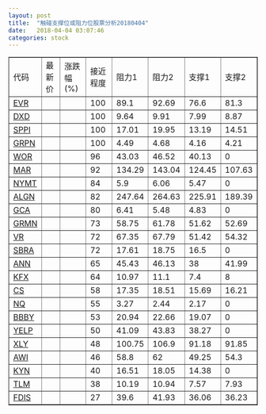 ```yaml
---
layout: post
title:  "触碰支撑位或阻力位股票分析20180404"
date:   2018-04-04 03:07:46
categories: stock
---
```

<script type="text/javascript">
var stockList = []
stockList.push('gb_evr');
stockList.push('gb_dxd');
stockList.push('gb_sppi');
stockList.push('gb_grpn');
stockList.push('gb_wor');
stockList.push('gb_mar');
stockList.push('gb_nymt');
stockList.push('gb_algn');
stockList.push('gb_gca');
stockList.push('gb_grmn');
stockList.push('gb_vr');
stockList.push('gb_sbra');
stockList.push('gb_ann');
stockList.push('gb_kfx');
stockList.push('gb_cs');
stockList.push('gb_nq');
stockList.push('gb_bbby');
stockList.push('gb_yelp');
stockList.push('gb_xly');
stockList.push('gb_awi');
stockList.push('gb_kyn');
stockList.push('gb_tlm');
stockList.push('gb_fdis');
</script>
<table border="1">
 <tr>
 <td>代码</td>
 <td>最新价</td>
 <td>涨跌幅(%)</td>
 <td>接近程度</td>
 <td>阻力1</td>
 <td>阻力2</td>
 <td>支撑1</td>
 <td>支撑2</td>
</tr>
  <tr id="evr" class="red">
  <td><a href="http://stock.finance.sina.com.cn/usstock/quotes/EVR.html" target="_blank">EVR</a></td><td></td><td></td><td>100</td><td>89.1</td><td>92.69</td><td>76.6</td><td>81.3</td></tr>
  <tr id="dxd" class="green">
  <td><a href="http://stock.finance.sina.com.cn/usstock/quotes/DXD.html" target="_blank">DXD</a></td><td></td><td></td><td>100</td><td>9.64</td><td>9.91</td><td>7.99</td><td>8.87</td></tr>
  <tr id="sppi" class="green">
  <td><a href="http://stock.finance.sina.com.cn/usstock/quotes/SPPI.html" target="_blank">SPPI</a></td><td></td><td></td><td>100</td><td>17.01</td><td>19.95</td><td>13.19</td><td>14.51</td></tr>
  <tr id="grpn" class="green">
  <td><a href="http://stock.finance.sina.com.cn/usstock/quotes/GRPN.html" target="_blank">GRPN</a></td><td></td><td></td><td>100</td><td>4.49</td><td>4.68</td><td>4.16</td><td>4.21</td></tr>
  <tr id="wor" class="green">
  <td><a href="http://stock.finance.sina.com.cn/usstock/quotes/WOR.html" target="_blank">WOR</a></td><td></td><td></td><td>96</td><td>43.03</td><td>46.52</td><td>40.13</td><td>0</td></tr>
  <tr id="mar" class="red">
  <td><a href="http://stock.finance.sina.com.cn/usstock/quotes/MAR.html" target="_blank">MAR</a></td><td></td><td></td><td>92</td><td>134.29</td><td>143.04</td><td>124.45</td><td>107.63</td></tr>
  <tr id="nymt" class="red">
  <td><a href="http://stock.finance.sina.com.cn/usstock/quotes/NYMT.html" target="_blank">NYMT</a></td><td></td><td></td><td>84</td><td>5.9</td><td>6.06</td><td>5.47</td><td>0</td></tr>
  <tr id="algn" class="red">
  <td><a href="http://stock.finance.sina.com.cn/usstock/quotes/ALGN.html" target="_blank">ALGN</a></td><td></td><td></td><td>82</td><td>247.64</td><td>264.63</td><td>225.91</td><td>189.39</td></tr>
  <tr id="gca" class="green">
  <td><a href="http://stock.finance.sina.com.cn/usstock/quotes/GCA.html" target="_blank">GCA</a></td><td></td><td></td><td>80</td><td>6.41</td><td>5.48</td><td>4.83</td><td>0</td></tr>
  <tr id="grmn" class="green">
  <td><a href="http://stock.finance.sina.com.cn/usstock/quotes/GRMN.html" target="_blank">GRMN</a></td><td></td><td></td><td>73</td><td>58.75</td><td>61.78</td><td>51.62</td><td>52.69</td></tr>
  <tr id="vr" class="green">
  <td><a href="http://stock.finance.sina.com.cn/usstock/quotes/VR.html" target="_blank">VR</a></td><td></td><td></td><td>72</td><td>67.35</td><td>67.79</td><td>51.42</td><td>54.32</td></tr>
  <tr id="sbra" class="red">
  <td><a href="http://stock.finance.sina.com.cn/usstock/quotes/SBRA.html" target="_blank">SBRA</a></td><td></td><td></td><td>72</td><td>17.61</td><td>18.75</td><td>16.5</td><td>0</td></tr>
  <tr id="ann" class="red">
  <td><a href="http://stock.finance.sina.com.cn/usstock/quotes/ANN.html" target="_blank">ANN</a></td><td></td><td></td><td>65</td><td>45.43</td><td>46.13</td><td>38</td><td>41.99</td></tr>
  <tr id="kfx" class="green">
  <td><a href="http://stock.finance.sina.com.cn/usstock/quotes/KFX.html" target="_blank">KFX</a></td><td></td><td></td><td>64</td><td>10.97</td><td>11.1</td><td>7.4</td><td>8</td></tr>
  <tr id="cs" class="green">
  <td><a href="http://stock.finance.sina.com.cn/usstock/quotes/CS.html" target="_blank">CS</a></td><td></td><td></td><td>58</td><td>17.35</td><td>18.51</td><td>15.69</td><td>16.21</td></tr>
  <tr id="nq" class="green">
  <td><a href="http://stock.finance.sina.com.cn/usstock/quotes/NQ.html" target="_blank">NQ</a></td><td></td><td></td><td>55</td><td>3.27</td><td>2.44</td><td>2.17</td><td>0</td></tr>
  <tr id="bbby" class="red">
  <td><a href="http://stock.finance.sina.com.cn/usstock/quotes/BBBY.html" target="_blank">BBBY</a></td><td></td><td></td><td>53</td><td>20.94</td><td>22.66</td><td>19.07</td><td>0</td></tr>
  <tr id="yelp" class="green">
  <td><a href="http://stock.finance.sina.com.cn/usstock/quotes/YELP.html" target="_blank">YELP</a></td><td></td><td></td><td>50</td><td>41.09</td><td>43.83</td><td>38.27</td><td>0</td></tr>
  <tr id="xly" class="red">
  <td><a href="http://stock.finance.sina.com.cn/usstock/quotes/XLY.html" target="_blank">XLY</a></td><td></td><td></td><td>48</td><td>100.75</td><td>106.9</td><td>91.18</td><td>91.85</td></tr>
  <tr id="awi" class="green">
  <td><a href="http://stock.finance.sina.com.cn/usstock/quotes/AWI.html" target="_blank">AWI</a></td><td></td><td></td><td>46</td><td>58.8</td><td>62</td><td>49.25</td><td>54.3</td></tr>
  <tr id="kyn" class="green">
  <td><a href="http://stock.finance.sina.com.cn/usstock/quotes/KYN.html" target="_blank">KYN</a></td><td></td><td></td><td>40</td><td>16.51</td><td>18.05</td><td>14.38</td><td>0</td></tr>
  <tr id="tlm" class="green">
  <td><a href="http://stock.finance.sina.com.cn/usstock/quotes/TLM.html" target="_blank">TLM</a></td><td></td><td></td><td>38</td><td>10.19</td><td>10.94</td><td>7.57</td><td>7.93</td></tr>
  <tr id="fdis" class="red">
  <td><a href="http://stock.finance.sina.com.cn/usstock/quotes/FDIS.html" target="_blank">FDIS</a></td><td></td><td></td><td>27</td><td>39.6</td><td>41.93</td><td>36.06</td><td>36.23</td></tr>
</table>
